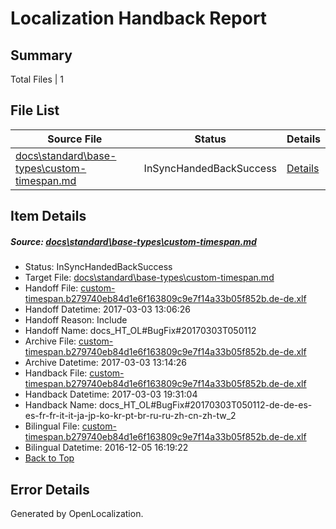 # <a name='report-top'></a> Localization Handback Report

## Summary
 Total Files | 1

## File List
 Source File | Status | Details 
 ----------- | ------ | ------- 
 [docs\standard\base-types\custom-timespan.md](https://github.com/dotnet/docs/blob/90fe68f7f3c4b46502b5d3770b1a2d57c6af748a/docs/standard/base-types/custom-timespan.md) | InSyncHandedBackSuccess | [Details](#bec60437d4345decaf38f2bbb9434922ac8896833374)

## Item Details
##### <a name='bec60437d4345decaf38f2bbb9434922ac8896833374'></a> Source: [docs\standard\base-types\custom-timespan.md](https://github.com/dotnet/docs/blob/90fe68f7f3c4b46502b5d3770b1a2d57c6af748a/docs/standard/base-types/custom-timespan.md)
* Status: InSyncHandedBackSuccess
* Target File: [docs\standard\base-types\custom-timespan.md](https://github.com/dotnet/docs.de-de/blob/1e26d094d98fca9f3b488107eae9e87e686d0e1c/docs/standard/base-types/custom-timespan.md)
* Handoff File: [custom-timespan.b279740eb84d1e6f163809c9e7f14a33b05f852b.de-de.xlf](https://github.com/dotnet/docs.handoff/blob/75cfabc0d2109a03cd9e6a6c5210b6a5aaa9faaa/ol-handoff/dotnet/docs.de-de/master/dotnet-core/custom-timespan.b279740eb84d1e6f163809c9e7f14a33b05f852b.de-de.xlf)
* Handoff Datetime: 2017-03-03 13:06:26
* Handoff Reason: Include
* Handoff Name: docs_HT_OL#BugFix#20170303T050112
* Archive File: [custom-timespan.b279740eb84d1e6f163809c9e7f14a33b05f852b.de-de.xlf](https://github.com/dotnet/docs.handoff/blob/9229feeaa2640eb32478e24226b66e0a7bfcbb8c/ol-archive/dotnet/docs.de-de/master/dotnet-core/custom-timespan.b279740eb84d1e6f163809c9e7f14a33b05f852b.de-de.xlf)
* Archive Datetime: 2017-03-03 13:14:26
* Handback File: [custom-timespan.b279740eb84d1e6f163809c9e7f14a33b05f852b.de-de.xlf](https://github.com/dotnet/docs.handback/blob/bc54e03f78d421a39683ef017f2be366a1494c8a/ol-handback/dotnet/docs.de-de/master/dotnet-core/custom-timespan.b279740eb84d1e6f163809c9e7f14a33b05f852b.de-de.xlf)
* Handback Datetime: 2017-03-03 19:31:04
* Handback Name: docs_HT_OL#BugFix#20170303T050112-de-de-es-es-fr-fr-it-it-ja-jp-ko-kr-pt-br-ru-ru-zh-cn-zh-tw_2
* Bilingual File: [custom-timespan.b279740eb84d1e6f163809c9e7f14a33b05f852b.de-de.xlf](https://github.com/dotnet/docs.handback/blob/19a9f58041098ee66746c861cf5c10b762574297/ol-handback/dotnet/docs.de-de/master/ht-p2/custom-timespan.b279740eb84d1e6f163809c9e7f14a33b05f852b.de-de.xlf)
* Bilingual Datetime: 2016-12-05 16:19:22
* [Back to Top](#report-top)


## Error Details

Generated by OpenLocalization.
